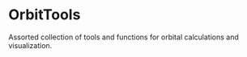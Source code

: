 # OrbitTools
 Assorted collection of tools and functions for orbital calculations and visualization.
